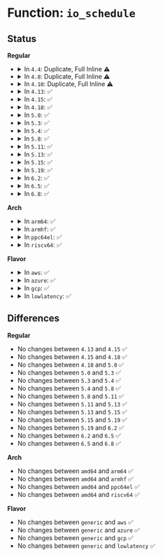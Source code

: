 # Function: <code>io_schedule</code>

## Status
<b>Regular</b>
<ul>
<li>
<details>
<summary>In <code>4.4</code>: Duplicate, Full Inline ⚠️</summary>

**Collision:** Static Duplication

**Inline:** Full

**Transformation:** False

**Instances:**

```
In kernel/sched/wait.c (ffffffff81820bf6)
Location: include/linux/sched.h:431
Inline: True
Inline callers:
  - kernel/sched/wait.c:bit_wait_io
```
```
In fs/direct-io.c (ffffffff8124ba73)
Location: include/linux/sched.h:431
Inline: True
Inline callers:
  - fs/direct-io.c:do_blockdev_direct_IO
```
```
In block/blk-core.c (ffffffff813b91a2)
Location: include/linux/sched.h:431
Inline: True
Inline callers:
  - block/blk-core.c:get_request
```
```
In block/blk-mq-tag.c (ffffffff813c72bc)
Location: include/linux/sched.h:431
Inline: True
Inline callers:
  - block/blk-mq-tag.c:bt_get
```
```
In block/bsg.c (ffffffff813d6ab7)
Location: include/linux/sched.h:431
Inline: True
Inline callers:
  - block/bsg.c:bsg_release
```
```
In drivers/md/dm.c (ffffffff816a14df)
Location: include/linux/sched.h:431
Inline: True
Inline callers:
  - drivers/md/dm.c:dm_wait_for_completion
```
</details>
</li>
<li>
<details>
<summary>In <code>4.8</code>: Duplicate, Full Inline ⚠️</summary>

**Collision:** Static Duplication

**Inline:** Full

**Transformation:** False

**Instances:**

```
In kernel/sched/wait.c (ffffffff8189b046)
Location: include/linux/sched.h:446
Inline: True
Inline callers:
  - kernel/sched/wait.c:bit_wait_io
```
```
In fs/direct-io.c (ffffffff81274920)
Location: include/linux/sched.h:446
Inline: True
Inline callers:
  - fs/direct-io.c:do_blockdev_direct_IO
```
```
In block/blk-core.c (ffffffff813fcdfd)
Location: include/linux/sched.h:446
Inline: True
Inline callers:
  - block/blk-core.c:get_request
```
```
In block/blk-mq-tag.c (ffffffff8140b4ec)
Location: include/linux/sched.h:446
Inline: True
Inline callers:
  - block/blk-mq-tag.c:bt_get
```
```
In block/bsg.c (ffffffff8141c792)
Location: include/linux/sched.h:446
Inline: True
Inline callers:
  - block/bsg.c:bsg_release
```
```
In drivers/md/dm.c (ffffffff8170258f)
Location: include/linux/sched.h:446
Inline: True
Inline callers:
  - drivers/md/dm.c:dm_wait_for_completion
```
</details>
</li>
<li>
<details>
<summary>In <code>4.10</code>: Duplicate, Full Inline ⚠️</summary>

**Collision:** Static Duplication

**Inline:** Full

**Transformation:** False

**Instances:**

```
In kernel/sched/wait.c (ffffffff818cf676)
Location: include/linux/sched.h:466
Inline: True
Inline callers:
  - kernel/sched/wait.c:bit_wait_io
```
```
In mm/filemap.c (ffffffff811b10f6)
Location: include/linux/sched.h:466
Inline: True
Inline callers:
  - mm/filemap.c:do_read_cache_page
  - mm/filemap.c:do_read_cache_page
  - mm/filemap.c:filemap_fault
  - mm/filemap.c:__lock_page_killable
  - mm/filemap.c:__lock_page
```
```
In fs/block_dev.c (ffffffff81283b6b)
Location: include/linux/sched.h:466
Inline: True
Inline callers:
  - fs/block_dev.c:blkdev_direct_IO
  - fs/block_dev.c:__blkdev_direct_IO_simple
```
```
In fs/direct-io.c (ffffffff81287d4b)
Location: include/linux/sched.h:466
Inline: True
Inline callers:
  - fs/direct-io.c:do_blockdev_direct_IO
```
```
In fs/iomap.c (ffffffff812b214d)
Location: include/linux/sched.h:466
Inline: True
Inline callers:
  - fs/iomap.c:iomap_dio_rw
```
```
In block/blk-core.c (ffffffff81416782)
Location: include/linux/sched.h:466
Inline: True
Inline callers:
  - block/blk-core.c:get_request
```
```
In block/blk-mq.c (ffffffff81421ec3)
Location: include/linux/sched.h:466
Inline: True
Inline callers:
  - block/blk-mq.c:blk_mq_poll_hybrid_sleep
```
```
In block/blk-mq-tag.c (ffffffff81425a92)
Location: include/linux/sched.h:466
Inline: True
```
```
In block/bsg.c (ffffffff81437cee)
Location: include/linux/sched.h:466
Inline: True
Inline callers:
  - block/bsg.c:bsg_release
```
```
In block/blk-wbt.c (ffffffff8144aa0a)
Location: include/linux/sched.h:466
Inline: True
Inline callers:
  - block/blk-wbt.c:wbt_wait
  - block/blk-wbt.c:wbt_wait
```
```
In drivers/md/dm.c (ffffffff8173444c)
Location: include/linux/sched.h:466
Inline: True
Inline callers:
  - drivers/md/dm.c:dm_wait_for_completion
```
</details>
</li>
<li>
<details>
<summary>In <code>4.13</code>: ✅</summary>

```c
void io_schedule();
```

**Collision:** Unique Global

**Inline:** No

**Transformation:** False

**Instances:**

```
In kernel/sched/core.c (ffffffff810b3140)
Location: kernel/sched/core.c:4993
Inline: False
Direct callers:
  - kernel/sched/wait_bit.c:bit_wait_io
  - mm/filemap.c:do_read_cache_page
  - mm/filemap.c:do_read_cache_page
  - mm/filemap.c:filemap_fault
  - mm/filemap.c:generic_file_read_iter
  - mm/filemap.c:__lock_page_killable
  - mm/filemap.c:__lock_page
  - fs/block_dev.c:blkdev_direct_IO
  - fs/block_dev.c:__blkdev_direct_IO_simple
  - fs/direct-io.c:do_blockdev_direct_IO
  - fs/iomap.c:iomap_dio_rw
  - block/blk-core.c:get_request
  - block/blk-mq-tag.c:blk_mq_get_tag
  - block/bsg.c:bsg_release
  - block/blk-wbt.c:wbt_wait
  - block/blk-wbt.c:wbt_wait
  - drivers/md/dm.c:dm_wait_for_completion
```
**Symbols:**

```
ffffffff810b3140-ffffffff810b3179: io_schedule (STB_GLOBAL)
```
</details>
</li>
<li>
<details>
<summary>In <code>4.15</code>: ✅</summary>

```c
void io_schedule();
```

**Collision:** Unique Global

**Inline:** No

**Transformation:** False

**Instances:**

```
In kernel/sched/core.c (ffffffff810ba540)
Location: kernel/sched/core.c:5038
Inline: False
Direct callers:
  - kernel/sched/wait_bit.c:bit_wait_io
  - mm/filemap.c:do_read_cache_page
  - mm/filemap.c:do_read_cache_page
  - mm/filemap.c:filemap_fault
  - mm/filemap.c:generic_file_read_iter
  - mm/filemap.c:__lock_page_killable
  - mm/filemap.c:__lock_page
  - fs/block_dev.c:blkdev_direct_IO
  - fs/block_dev.c:__blkdev_direct_IO_simple
  - fs/direct-io.c:do_blockdev_direct_IO
  - fs/iomap.c:iomap_dio_rw
  - block/blk-core.c:get_request
  - block/blk-mq-tag.c:blk_mq_get_tag
  - block/bsg.c:bsg_release
  - block/blk-wbt.c:wbt_wait
  - block/blk-wbt.c:wbt_wait
  - drivers/md/dm.c:dm_wait_for_completion
```
**Symbols:**

```
ffffffff810ba540-ffffffff810ba579: io_schedule (STB_GLOBAL)
```
</details>
</li>
<li>
<details>
<summary>In <code>4.18</code>: ✅</summary>

```c
void io_schedule();
```

**Collision:** Unique Global

**Inline:** No

**Transformation:** False

**Instances:**

```
In kernel/sched/core.c (ffffffff810c1bd0)
Location: kernel/sched/core.c:5163
Inline: False
Direct callers:
  - kernel/sched/wait_bit.c:bit_wait_io
  - mm/filemap.c:do_read_cache_page
  - mm/filemap.c:do_read_cache_page
  - mm/filemap.c:filemap_fault
  - mm/filemap.c:generic_file_buffered_read
  - mm/filemap.c:__lock_page_killable
  - mm/filemap.c:__lock_page
  - fs/block_dev.c:blkdev_direct_IO
  - fs/block_dev.c:__blkdev_direct_IO_simple
  - fs/direct-io.c:do_blockdev_direct_IO
  - fs/iomap.c:iomap_dio_rw
  - block/blk-core.c:get_request
  - block/blk-mq-tag.c:blk_mq_get_tag
  - block/bsg.c:bsg_release
  - block/blk-wbt.c:wbt_wait
  - block/blk-wbt.c:wbt_wait
  - drivers/md/dm.c:dm_wait_for_completion
```
**Symbols:**

```
ffffffff810c1bd0-ffffffff810c1c09: io_schedule (STB_GLOBAL)
```
</details>
</li>
<li>
<details>
<summary>In <code>5.0</code>: ✅</summary>

```c
void io_schedule();
```

**Collision:** Unique Global

**Inline:** No

**Transformation:** False

**Instances:**

```
In kernel/sched/core.c (ffffffff810caf00)
Location: kernel/sched/core.c:5146
Inline: False
Direct callers:
  - kernel/sched/wait_bit.c:bit_wait_io
  - mm/filemap.c:do_read_cache_page
  - mm/filemap.c:do_read_cache_page
  - mm/filemap.c:filemap_fault
  - mm/filemap.c:generic_file_buffered_read
  - mm/filemap.c:__lock_page_killable
  - mm/filemap.c:__lock_page
  - mm/filemap.c:put_and_wait_on_page_locked
  - mm/page_io.c:swap_readpage
  - fs/block_dev.c:blkdev_direct_IO
  - fs/block_dev.c:__blkdev_direct_IO_simple
  - fs/direct-io.c:do_blockdev_direct_IO
  - fs/iomap.c:iomap_dio_rw
  - block/blk-mq-tag.c:blk_mq_get_tag
  - block/blk-rq-qos.c:rq_qos_wait
  - drivers/md/dm.c:dm_wait_for_completion
```
**Symbols:**

```
ffffffff810caf00-ffffffff810caf39: io_schedule (STB_GLOBAL)
```
</details>
</li>
<li>
<details>
<summary>In <code>5.3</code>: ✅</summary>

```c
void io_schedule();
```

**Collision:** Unique Global

**Inline:** No

**Transformation:** False

**Instances:**

```
In kernel/sched/core.c (ffffffff81a989a0)
Location: kernel/sched/core.c:5599
Inline: False
Direct callers:
  - kernel/sched/wait_bit.c:bit_wait_io
  - mm/filemap.c:do_read_cache_page
  - mm/filemap.c:do_read_cache_page
  - mm/filemap.c:filemap_fault
  - mm/filemap.c:generic_file_buffered_read
  - mm/filemap.c:__lock_page_or_retry
  - mm/filemap.c:__lock_page_or_retry
  - mm/filemap.c:__lock_page_killable
  - mm/filemap.c:__lock_page
  - mm/filemap.c:put_and_wait_on_page_locked
  - mm/page_io.c:swap_readpage
  - fs/block_dev.c:__blkdev_direct_IO
  - fs/block_dev.c:__blkdev_direct_IO_simple
  - fs/direct-io.c:do_blockdev_direct_IO
  - fs/iomap/direct-io.c:iomap_dio_rw
  - block/blk-mq-tag.c:blk_mq_get_tag
  - block/blk-rq-qos.c:rq_qos_wait
  - drivers/md/dm.c:dm_wait_for_completion
```
**Symbols:**

```
ffffffff81a989a0-ffffffff81a989d9: io_schedule (STB_GLOBAL)
```
</details>
</li>
<li>
<details>
<summary>In <code>5.4</code>: ✅</summary>

```c
void io_schedule();
```

**Collision:** Unique Global

**Inline:** No

**Transformation:** False

**Instances:**

```
In kernel/sched/core.c (ffffffff81ad02f0)
Location: kernel/sched/core.c:5790
Inline: False
Direct callers:
  - kernel/sched/wait_bit.c:bit_wait_io
  - mm/filemap.c:do_read_cache_page
  - mm/filemap.c:do_read_cache_page
  - mm/filemap.c:filemap_fault
  - mm/filemap.c:generic_file_buffered_read
  - mm/filemap.c:__lock_page_or_retry
  - mm/filemap.c:__lock_page_or_retry
  - mm/filemap.c:__lock_page_killable
  - mm/filemap.c:__lock_page
  - mm/filemap.c:put_and_wait_on_page_locked
  - mm/page_io.c:swap_readpage
  - fs/block_dev.c:__blkdev_direct_IO
  - fs/block_dev.c:__blkdev_direct_IO_simple
  - fs/direct-io.c:do_blockdev_direct_IO
  - fs/iomap/direct-io.c:iomap_dio_rw
  - block/blk-mq-tag.c:blk_mq_get_tag
  - block/blk-rq-qos.c:rq_qos_wait
  - block/blk-iocost.c:ioc_rqos_throttle
  - drivers/md/dm.c:dm_wait_for_completion
```
**Symbols:**

```
ffffffff81ad02f0-ffffffff81ad0329: io_schedule (STB_GLOBAL)
```
</details>
</li>
<li>
<details>
<summary>In <code>5.8</code>: ✅</summary>

```c
void io_schedule();
```

**Collision:** Unique Global

**Inline:** No

**Transformation:** False

**Instances:**

```
In kernel/sched/core.c (ffffffff81bc8940)
Location: kernel/sched/core.c:6023
Inline: False
Direct callers:
  - kernel/sched/wait_bit.c:bit_wait_io
  - mm/filemap.c:wait_on_page_bit_common
  - mm/page_io.c:swap_readpage
  - block/blk-core.c:blk_io_schedule
  - block/blk-mq-tag.c:blk_mq_get_tag
  - block/blk-rq-qos.c:rq_qos_wait
  - block/blk-iocost.c:ioc_rqos_throttle
  - drivers/md/dm.c:dm_wait_for_bios_completion
```
**Symbols:**

```
ffffffff81bc8940-ffffffff81bc89ab: io_schedule (STB_GLOBAL)
```
</details>
</li>
<li>
<details>
<summary>In <code>5.11</code>: ✅</summary>

```c
void io_schedule();
```

**Collision:** Unique Global

**Inline:** No

**Transformation:** False

**Instances:**

```
In kernel/sched/core.c (ffffffff81c41710)
Location: kernel/sched/core.c:6843
Inline: False
Direct callers:
  - kernel/sched/wait_bit.c:bit_wait_io
  - mm/filemap.c:wait_on_page_bit_common
  - block/blk-core.c:blk_io_schedule
  - block/blk-mq.c:blk_mq_poll_hybrid
  - block/blk-mq-tag.c:blk_mq_get_tag
  - block/blk-rq-qos.c:rq_qos_wait
  - block/blk-iocost.c:ioc_rqos_throttle
  - drivers/md/dm.c:dm_wait_for_bios_completion
```
**Symbols:**

```
ffffffff81c41710-ffffffff81c4177d: io_schedule (STB_GLOBAL)
```
</details>
</li>
<li>
<details>
<summary>In <code>5.13</code>: ✅</summary>

```c
void io_schedule();
```

**Collision:** Unique Global

**Inline:** No

**Transformation:** False

**Instances:**

```
In kernel/sched/core.c (ffffffff81c33680)
Location: kernel/sched/core.c:7194
Inline: False
Direct callers:
  - kernel/sched/wait_bit.c:bit_wait_io
  - mm/filemap.c:wait_on_page_bit_common
  - block/blk-core.c:blk_io_schedule
  - block/blk-mq.c:blk_mq_poll_hybrid
  - block/blk-mq-tag.c:blk_mq_get_tag
  - block/blk-rq-qos.c:rq_qos_wait
  - block/blk-iocost.c:ioc_rqos_throttle
```
**Symbols:**

```
ffffffff81c33680-ffffffff81c336ed: io_schedule (STB_GLOBAL)
```
</details>
</li>
<li>
<details>
<summary>In <code>5.15</code>: ✅</summary>

```c
void io_schedule();
```

**Collision:** Unique Global

**Inline:** No

**Transformation:** False

**Instances:**

```
In kernel/sched/core.c (ffffffff81d51f80)
Location: kernel/sched/core.c:8392
Inline: False
Direct callers:
  - kernel/sched/wait_bit.c:bit_wait_io
  - mm/filemap.c:wait_on_page_bit_common
  - block/blk-core.c:blk_io_schedule
  - block/blk-mq.c:blk_mq_poll_hybrid
  - block/blk-mq-tag.c:blk_mq_get_tag
  - block/blk-rq-qos.c:rq_qos_wait
  - block/blk-iocost.c:ioc_rqos_throttle
```
**Symbols:**

```
ffffffff81d51f80-ffffffff81d51fed: io_schedule (STB_GLOBAL)
```
</details>
</li>
<li>
<details>
<summary>In <code>5.19</code>: ✅</summary>

```c
void io_schedule();
```

**Collision:** Unique Global

**Inline:** No

**Transformation:** False

**Instances:**

```
In kernel/sched/core.c (ffffffff81f22560)
Location: kernel/sched/core.c:8683
Inline: False
Direct callers:
  - kernel/sched/build_utility.c:bit_wait_io
  - mm/filemap.c:do_read_cache_folio
  - mm/filemap.c:__folio_lock_or_retry
  - mm/filemap.c:__folio_lock_or_retry
  - mm/filemap.c:folio_wait_private_2_killable
  - mm/filemap.c:folio_wait_private_2
  - mm/filemap.c:migration_entry_wait_on_locked
  - mm/filemap.c:folio_wait_bit_common
  - block/blk-core.c:blk_io_schedule
  - block/blk-mq.c:blk_mq_poll_hybrid
  - block/blk-mq-tag.c:blk_mq_get_tag
  - block/blk-rq-qos.c:rq_qos_wait
  - block/blk-iocost.c:ioc_rqos_throttle
```
**Symbols:**

```
ffffffff81f22560-ffffffff81f225d9: io_schedule (STB_GLOBAL)
```
</details>
</li>
<li>
<details>
<summary>In <code>6.2</code>: ✅</summary>

```c
void io_schedule();
```

**Collision:** Unique Global

**Inline:** No

**Transformation:** False

**Instances:**

```
In kernel/sched/core.c (ffffffff820cce00)
Location: kernel/sched/core.c:8867
Inline: False
Direct callers:
  - kernel/sched/build_utility.c:bit_wait_io
  - mm/filemap.c:migration_entry_wait_on_locked
  - mm/filemap.c:folio_wait_bit_common
  - block/blk-core.c:blk_io_schedule
  - block/blk-mq.c:blk_mq_poll_hybrid
  - block/blk-mq-tag.c:blk_mq_get_tag
  - block/blk-rq-qos.c:rq_qos_wait
  - block/blk-iocost.c:ioc_rqos_throttle
  - drivers/md/dm.c:dm_wait_for_bios_completion
```
**Symbols:**

```
ffffffff820cce00-ffffffff820cce79: io_schedule (STB_GLOBAL)
```
</details>
</li>
<li>
<details>
<summary>In <code>6.5</code>: ✅</summary>

```c
void io_schedule();
```

**Collision:** Unique Global

**Inline:** No

**Transformation:** False

**Instances:**

```
In kernel/sched/core.c (ffffffff82151210)
Location: kernel/sched/core.c:9024
Inline: False
Direct callers:
  - kernel/sched/build_utility.c:bit_wait_io
  - mm/filemap.c:migration_entry_wait_on_locked
  - mm/filemap.c:folio_wait_bit_common
  - block/blk-core.c:blk_io_schedule
  - block/blk-mq-tag.c:blk_mq_get_tag
  - block/blk-rq-qos.c:rq_qos_wait
  - block/blk-iocost.c:ioc_rqos_throttle
  - drivers/md/dm.c:dm_wait_for_bios_completion
```
**Symbols:**

```
ffffffff82151210-ffffffff82151289: io_schedule (STB_GLOBAL)
```
</details>
</li>
<li>
<details>
<summary>In <code>6.8</code>: ✅</summary>

```c
void io_schedule();
```

**Collision:** Unique Global

**Inline:** No

**Transformation:** False

**Instances:**

```
In kernel/sched/core.c (ffffffff82233fc0)
Location: kernel/sched/core.c:9019
Inline: False
Direct callers:
  - kernel/sched/build_utility.c:bit_wait_io
  - mm/filemap.c:migration_entry_wait_on_locked
  - mm/filemap.c:folio_wait_bit_common
  - block/blk-core.c:blk_io_schedule
  - block/blk-mq-tag.c:blk_mq_get_tag
  - block/blk-rq-qos.c:rq_qos_wait
  - block/blk-iocost.c:ioc_rqos_throttle
  - drivers/md/dm.c:dm_wait_for_bios_completion
```
**Symbols:**

```
ffffffff82233fc0-ffffffff82234039: io_schedule (STB_GLOBAL)
```
</details>
</li>
</ul>
<b>Arch</b>
<ul>
<li>
<details>
<summary>In <code>arm64</code>: ✅</summary>

```c
void io_schedule();
```

**Collision:** Unique Global

**Inline:** No

**Transformation:** False

**Instances:**

```
In kernel/sched/core.c (ffff800010da2088)
Location: kernel/sched/core.c:5790
Inline: False
Direct callers:
  - kernel/sched/wait_bit.c:bit_wait_io
  - mm/filemap.c:wait_on_page_bit_common
  - mm/page_io.c:swap_readpage
  - fs/block_dev.c:blkdev_direct_IO
  - fs/block_dev.c:__blkdev_direct_IO_simple
  - fs/direct-io.c:do_blockdev_direct_IO
  - fs/iomap/direct-io.c:iomap_dio_rw
  - block/blk-mq-tag.c:blk_mq_get_tag
  - block/blk-rq-qos.c:rq_qos_wait
  - block/blk-iocost.c:ioc_rqos_throttle
  - drivers/md/dm.c:dm_wait_for_completion
```
**Symbols:**

```
ffff800010da2088-ffff800010da20c4: io_schedule (STB_GLOBAL)
```
</details>
</li>
<li>
<details>
<summary>In <code>armhf</code>: ✅</summary>

```c
void io_schedule();
```

**Collision:** Unique Global

**Inline:** No

**Transformation:** False

**Instances:**

```
In kernel/sched/core.c (c0e9a1f4)
Location: kernel/sched/core.c:5790
Inline: False
Direct callers:
  - kernel/sched/wait_bit.c:bit_wait_io
  - mm/filemap.c:do_read_cache_page
  - mm/filemap.c:do_read_cache_page
  - mm/filemap.c:filemap_fault
  - mm/filemap.c:generic_file_buffered_read
  - mm/filemap.c:__lock_page_or_retry
  - mm/filemap.c:__lock_page_or_retry
  - mm/filemap.c:__lock_page_killable
  - mm/filemap.c:__lock_page
  - mm/filemap.c:put_and_wait_on_page_locked
  - mm/page_io.c:swap_readpage
  - fs/block_dev.c:__blkdev_direct_IO
  - fs/block_dev.c:__blkdev_direct_IO_simple
  - fs/direct-io.c:do_blockdev_direct_IO
  - fs/iomap/direct-io.c:iomap_dio_rw
  - block/blk-mq-tag.c:blk_mq_get_tag
  - block/blk-rq-qos.c:rq_qos_wait
  - block/blk-iocost.c:ioc_rqos_throttle
  - drivers/md/dm.c:dm_wait_for_completion
```
**Symbols:**

```
c0e9a1f4-c0e9a234: io_schedule (STB_GLOBAL)
```
</details>
</li>
<li>
<details>
<summary>In <code>ppc64el</code>: ✅</summary>

```c
void io_schedule();
```

**Collision:** Unique Global

**Inline:** No

**Transformation:** False

**Instances:**

```
In kernel/sched/core.c (c000000000ee3500)
Location: kernel/sched/core.c:5790
Inline: False
Direct callers:
  - kernel/sched/wait_bit.c:bit_wait_io
  - mm/filemap.c:do_read_cache_page
  - mm/filemap.c:do_read_cache_page
  - mm/filemap.c:filemap_fault
  - mm/filemap.c:generic_file_buffered_read
  - mm/filemap.c:__lock_page_or_retry
  - mm/filemap.c:__lock_page_or_retry
  - mm/filemap.c:__lock_page_killable
  - mm/filemap.c:__lock_page
  - mm/filemap.c:put_and_wait_on_page_locked
  - mm/page_io.c:swap_readpage
  - fs/block_dev.c:blkdev_direct_IO
  - fs/block_dev.c:__blkdev_direct_IO_simple
  - fs/direct-io.c:do_blockdev_direct_IO
  - fs/iomap/direct-io.c:iomap_dio_rw
  - block/blk-mq-tag.c:blk_mq_get_tag
  - block/blk-rq-qos.c:rq_qos_wait
  - block/blk-iocost.c:ioc_rqos_throttle
  - drivers/md/dm.c:dm_wait_for_completion
```
**Symbols:**

```
c000000000ee3500-c000000000ee3550: io_schedule (STB_GLOBAL)
```
</details>
</li>
<li>
<details>
<summary>In <code>riscv64</code>: ✅</summary>

```c
void io_schedule();
```

**Collision:** Unique Global

**Inline:** No

**Transformation:** False

**Instances:**

```
In kernel/sched/core.c (ffffffe0008c578a)
Location: kernel/sched/core.c:5790
Inline: False
Direct callers:
  - kernel/sched/wait_bit.c:bit_wait_io
  - mm/filemap.c:do_read_cache_page
  - mm/filemap.c:do_read_cache_page
  - mm/filemap.c:filemap_fault
  - mm/filemap.c:generic_file_buffered_read
  - mm/filemap.c:__lock_page_or_retry
  - mm/filemap.c:__lock_page_or_retry
  - mm/filemap.c:__lock_page_killable
  - mm/filemap.c:__lock_page
  - mm/filemap.c:put_and_wait_on_page_locked
  - mm/page_io.c:swap_readpage
  - fs/block_dev.c:blkdev_direct_IO
  - fs/block_dev.c:__blkdev_direct_IO_simple
  - fs/direct-io.c:do_blockdev_direct_IO
  - fs/iomap/direct-io.c:iomap_dio_rw
  - block/blk-mq-tag.c:blk_mq_get_tag
  - block/blk-rq-qos.c:rq_qos_wait
  - block/blk-iocost.c:ioc_rqos_throttle
  - drivers/md/dm.c:dm_wait_for_completion
```
**Symbols:**

```
ffffffe0008c578a-ffffffe0008c57cc: io_schedule (STB_GLOBAL)
```
</details>
</li>
</ul>
<b>Flavor</b>
<ul>
<li>
<details>
<summary>In <code>aws</code>: ✅</summary>

```c
void io_schedule();
```

**Collision:** Unique Global

**Inline:** No

**Transformation:** False

**Instances:**

```
In kernel/sched/core.c (ffffffff81a6f160)
Location: kernel/sched/core.c:5790
Inline: False
Direct callers:
  - kernel/sched/wait_bit.c:bit_wait_io
  - mm/filemap.c:do_read_cache_page
  - mm/filemap.c:do_read_cache_page
  - mm/filemap.c:filemap_fault
  - mm/filemap.c:generic_file_buffered_read
  - mm/filemap.c:__lock_page_or_retry
  - mm/filemap.c:__lock_page_or_retry
  - mm/filemap.c:__lock_page_killable
  - mm/filemap.c:__lock_page
  - mm/filemap.c:put_and_wait_on_page_locked
  - mm/page_io.c:swap_readpage
  - fs/block_dev.c:__blkdev_direct_IO
  - fs/block_dev.c:__blkdev_direct_IO_simple
  - fs/direct-io.c:do_blockdev_direct_IO
  - fs/iomap/direct-io.c:iomap_dio_rw
  - block/blk-mq-tag.c:blk_mq_get_tag
  - block/blk-rq-qos.c:rq_qos_wait
  - block/blk-iocost.c:ioc_rqos_throttle
  - drivers/md/dm.c:dm_wait_for_completion
```
**Symbols:**

```
ffffffff81a6f160-ffffffff81a6f199: io_schedule (STB_GLOBAL)
```
</details>
</li>
<li>
<details>
<summary>In <code>azure</code>: ✅</summary>

```c
void io_schedule();
```

**Collision:** Unique Global

**Inline:** No

**Transformation:** False

**Instances:**

```
In kernel/sched/core.c (ffffffff81a2b590)
Location: kernel/sched/core.c:5790
Inline: False
Direct callers:
  - kernel/sched/wait_bit.c:bit_wait_io
  - mm/filemap.c:do_read_cache_page
  - mm/filemap.c:do_read_cache_page
  - mm/filemap.c:filemap_fault
  - mm/filemap.c:generic_file_buffered_read
  - mm/filemap.c:__lock_page_or_retry
  - mm/filemap.c:__lock_page_or_retry
  - mm/filemap.c:__lock_page_killable
  - mm/filemap.c:__lock_page
  - mm/filemap.c:put_and_wait_on_page_locked
  - mm/page_io.c:swap_readpage
  - fs/block_dev.c:__blkdev_direct_IO
  - fs/block_dev.c:__blkdev_direct_IO_simple
  - fs/direct-io.c:do_blockdev_direct_IO
  - fs/iomap/direct-io.c:iomap_dio_rw
  - block/blk-mq-tag.c:blk_mq_get_tag
  - block/blk-rq-qos.c:rq_qos_wait
  - block/blk-iocost.c:ioc_rqos_throttle
  - drivers/md/dm.c:dm_wait_for_completion
```
**Symbols:**

```
ffffffff81a2b590-ffffffff81a2b5c9: io_schedule (STB_GLOBAL)
```
</details>
</li>
<li>
<details>
<summary>In <code>gcp</code>: ✅</summary>

```c
void io_schedule();
```

**Collision:** Unique Global

**Inline:** No

**Transformation:** False

**Instances:**

```
In kernel/sched/core.c (ffffffff81adb570)
Location: kernel/sched/core.c:5790
Inline: False
Direct callers:
  - kernel/sched/wait_bit.c:bit_wait_io
  - mm/filemap.c:do_read_cache_page
  - mm/filemap.c:do_read_cache_page
  - mm/filemap.c:filemap_fault
  - mm/filemap.c:generic_file_buffered_read
  - mm/filemap.c:__lock_page_or_retry
  - mm/filemap.c:__lock_page_or_retry
  - mm/filemap.c:__lock_page_killable
  - mm/filemap.c:__lock_page
  - mm/filemap.c:put_and_wait_on_page_locked
  - mm/page_io.c:swap_readpage
  - fs/block_dev.c:__blkdev_direct_IO
  - fs/block_dev.c:__blkdev_direct_IO_simple
  - fs/direct-io.c:do_blockdev_direct_IO
  - fs/iomap/direct-io.c:iomap_dio_rw
  - block/blk-mq-tag.c:blk_mq_get_tag
  - block/blk-rq-qos.c:rq_qos_wait
  - block/blk-iocost.c:ioc_rqos_throttle
  - drivers/md/dm.c:dm_wait_for_completion
```
**Symbols:**

```
ffffffff81adb570-ffffffff81adb5a9: io_schedule (STB_GLOBAL)
```
</details>
</li>
<li>
<details>
<summary>In <code>lowlatency</code>: ✅</summary>

```c
void io_schedule();
```

**Collision:** Unique Global

**Inline:** No

**Transformation:** False

**Instances:**

```
In kernel/sched/core.c (ffffffff81ae7b10)
Location: kernel/sched/core.c:5790
Inline: False
Direct callers:
  - kernel/sched/wait_bit.c:bit_wait_io
  - mm/filemap.c:do_read_cache_page
  - mm/filemap.c:do_read_cache_page
  - mm/filemap.c:filemap_fault
  - mm/filemap.c:generic_file_buffered_read
  - mm/filemap.c:__lock_page_or_retry
  - mm/filemap.c:__lock_page_or_retry
  - mm/filemap.c:__lock_page_killable
  - mm/filemap.c:__lock_page
  - mm/filemap.c:put_and_wait_on_page_locked
  - mm/page_io.c:swap_readpage
  - fs/block_dev.c:__blkdev_direct_IO
  - fs/block_dev.c:__blkdev_direct_IO_simple
  - fs/direct-io.c:do_blockdev_direct_IO
  - fs/iomap/direct-io.c:iomap_dio_rw
  - block/blk-mq-tag.c:blk_mq_get_tag
  - block/blk-rq-qos.c:rq_qos_wait
  - block/blk-iocost.c:ioc_rqos_throttle
  - drivers/md/dm.c:dm_wait_for_completion
```
**Symbols:**

```
ffffffff81ae7b10-ffffffff81ae7b49: io_schedule (STB_GLOBAL)
```
</details>
</li>
</ul>

## Differences
<b>Regular</b>
<ul>
<li>
No changes between <code>4.13</code> and <code>4.15</code> ✅
</li>
<li>
No changes between <code>4.15</code> and <code>4.18</code> ✅
</li>
<li>
No changes between <code>4.18</code> and <code>5.0</code> ✅
</li>
<li>
No changes between <code>5.0</code> and <code>5.3</code> ✅
</li>
<li>
No changes between <code>5.3</code> and <code>5.4</code> ✅
</li>
<li>
No changes between <code>5.4</code> and <code>5.8</code> ✅
</li>
<li>
No changes between <code>5.8</code> and <code>5.11</code> ✅
</li>
<li>
No changes between <code>5.11</code> and <code>5.13</code> ✅
</li>
<li>
No changes between <code>5.13</code> and <code>5.15</code> ✅
</li>
<li>
No changes between <code>5.15</code> and <code>5.19</code> ✅
</li>
<li>
No changes between <code>5.19</code> and <code>6.2</code> ✅
</li>
<li>
No changes between <code>6.2</code> and <code>6.5</code> ✅
</li>
<li>
No changes between <code>6.5</code> and <code>6.8</code> ✅
</li>
</ul>
<b>Arch</b>
<ul>
<li>
No changes between <code>amd64</code> and <code>arm64</code> ✅
</li>
<li>
No changes between <code>amd64</code> and <code>armhf</code> ✅
</li>
<li>
No changes between <code>amd64</code> and <code>ppc64el</code> ✅
</li>
<li>
No changes between <code>amd64</code> and <code>riscv64</code> ✅
</li>
</ul>
<b>Flavor</b>
<ul>
<li>
No changes between <code>generic</code> and <code>aws</code> ✅
</li>
<li>
No changes between <code>generic</code> and <code>azure</code> ✅
</li>
<li>
No changes between <code>generic</code> and <code>gcp</code> ✅
</li>
<li>
No changes between <code>generic</code> and <code>lowlatency</code> ✅
</li>
</ul>
